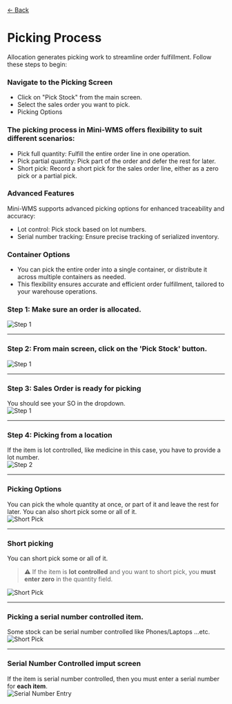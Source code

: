[← Back](README.md)

# Picking Process  

Allocation generates picking work to streamline order fulfillment. Follow these steps to begin:

### Navigate to the Picking Screen  
- Click on "Pick Stock" from the main screen.
- Select the sales order you want to pick.
- Picking Options

### The picking process in Mini-WMS offers flexibility to suit different scenarios:
- Pick full quantity: Fulfill the entire order line in one operation.
- Pick partial quantity: Pick part of the order and defer the rest for later.
- Short pick: Record a short pick for the sales order line, either as a zero pick or a partial pick.

### Advanced Features
Mini-WMS supports advanced picking options for enhanced traceability and accuracy:
- Lot control: Pick stock based on lot numbers.
- Serial number tracking: Ensure precise tracking of serialized inventory.

### Container Options
- You can pick the entire order into a single container, or distribute it across multiple containers as needed.
- This flexibility ensures accurate and efficient order fulfillment, tailored to your warehouse operations.

### Step 1: Make sure an order is allocated.  
<img src="asset/picking1.png" alt="Step 1" style="max-width: 100%; height: auto;">  

---

### Step 2: From main screen, click on the 'Pick Stock' button.  
<img src="asset/picking0.png" alt="Step 1" style="max-width: 100%; height: auto;">  

---

### Step 3: Sales Order is ready for picking  
You should see your SO in the dropdown.  
<img src="asset/picking2.png" alt="Step 1" style="max-width: 100%; height: auto;">  

---

### Step 4: Picking from a location  
If the item is lot controlled, like medicine in this case, you have to provide a lot number.  
<img src="asset/picking3.png" alt="Step 2" style="max-width: 100%; height: auto;">  

---

### Picking Options  
You can pick the whole quantity at once, or part of it and leave the rest for later. You can also short pick some or all of it.    
<img src="asset/picking4.png" alt="Short Pick" style="max-width: 100%; height: auto;">  

---

### Short picking  
You can short pick some or all of it.  
> ⚠️ If the item is **lot controlled** and you want to short pick, you **must enter zero** in the quantity field.  
<img src="asset/picking5.png" alt="Short Pick" style="max-width: 100%; height: auto;">  

---

### Picking a serial number controlled item.  
Some stock can be serial number controlled like Phones/Laptops ...etc.    
<img src="asset/picking6.png" alt="Short Pick" style="max-width: 100%; height: auto;">  

---
### Serial Number Controlled imput screen  
If the item is serial number controlled, then you must enter a serial number for **each item**.  
<img src="asset/picking7.png" alt="Serial Number Entry" style="max-width: 100%; height: auto;">  

